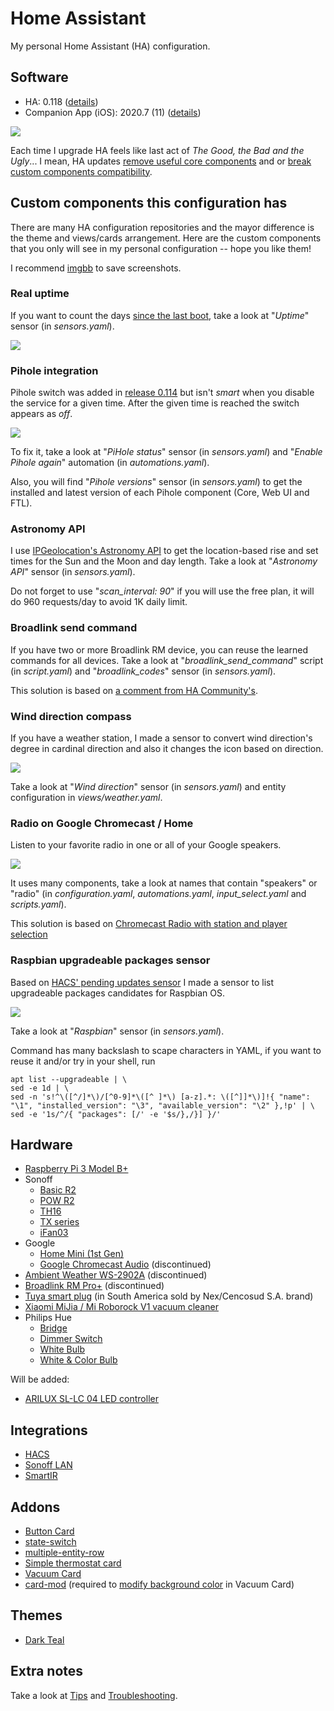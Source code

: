 # Home Assistant

My personal Home Assistant (HA) configuration.

## Software

* HA: 0.118 ([details](https://www.home-assistant.io/blog/2020/11/18/release-118/))
* Companion App (iOS): 2020.7 (11) ([details](https://github.com/home-assistant/iOS/releases/tag/release%2F2020.7%2F11))

![](https://media1.tenor.com/images/f2fb267ad09005a703a2347e3521fa70/tenor.gif?itemid=7288512)

Each time I upgrade HA feels like last act of *The Good, the Bad and the Ugly*... I mean, HA updates [remove useful core components](https://hasspodcast.io/ha033/) and or [break custom components compatibility](https://community.home-assistant.io/t/custom-header/155399/1100).

## Custom components this configuration has

There are many HA configuration repositories and the mayor difference is the theme and views/cards arrangement. Here are the custom components that you only will see in my personal configuration -- hope you like them!

I recommend [imgbb](https://imgbb.com) to save screenshots.

### Real uptime

If you want to count the days [since the last boot](https://www.home-assistant.io/integrations/systemmonitor/), take a look at "*Uptime*" sensor (in *sensors.yaml*).

![](https://i.ibb.co/g7m9jLB/Screen-Shot-2020-09-20-at-21-30-02.png)

### Pihole integration

Pihole switch was added in [release 0.114](https://www.home-assistant.io/blog/2020/08/12/release-114/#breaking-changes) but isn't *smart* when you disable the service for a given time. After the given time is reached the switch appears as *off*.

![](https://i.ibb.co/vxmD0BC/Screen-Shot-2020-09-20-at-21-26-37.png)

To fix it, take a look at "*PiHole status*" sensor (in *sensors.yaml*) and "*Enable Pihole again*" automation (in *automations.yaml*).

Also, you will find "*Pihole versions*" sensor (in *sensors.yaml*) to get the installed and latest version of each Pihole component (Core, Web UI and FTL).

### Astronomy API

I use [IPGeolocation's Astronomy API](https://ipgeolocation.io/documentation/astronomy-api.html) to get the location-based rise and set times for the Sun and the Moon and day length. Take a look at "*Astronomy API*" sensor (in *sensors.yaml*).

Do not forget to use "*scan_interval: 90*" if you will use the free plan, it will do 960 requests/day to avoid 1K daily limit.

### Broadlink send command

If you have two or more Broadlink RM device, you can reuse the learned commands for all devices. Take a look at "*broadlink_send_command*" script (in *script.yaml*) and "*broadlink_codes*" sensor (in *sensors.yaml*).

This solution is based on [a comment from HA Community's](https://community.home-assistant.io/t/41792/9).

### Wind direction compass

If you have a weather station, I made a sensor to convert wind direction's degree in cardinal direction and also it changes the icon based on direction.

![](https://i.ibb.co/LrqkkhH/Screen-Shot-2020-08-29-at-15-52-13.png)

Take a look at "*Wind direction*" sensor (in *sensors.yaml*) and entity configuration in *views/weather.yaml*.

### Radio on Google Chromecast / Home

Listen to your favorite radio in one or all of your Google speakers.

![](https://i.ibb.co/LNSncNP/Screen-Shot-2020-09-20-at-21-17-50.png)

It uses many components, take a look at names that contain "speakers" or "radio" (in *configuration.yaml*, *automations.yaml*, *input_select.yaml* and *scripts.yaml*).

This solution is based on [Chromecast Radio with station and player selection](https://community.home-assistant.io/t//12732)

### Raspbian upgradeable packages sensor

Based on [HACS' pending updates sensor](https://hacs.xyz/docs/basic/sensor) I made a sensor to list upgradeable packages candidates for Raspbian OS.

![](https://i.ibb.co/p3mm9SX/1601517839.png)

Take a look at "*Raspbian*" sensor (in *sensors.yaml*).

Command has many backslash to scape characters in YAML, if you want to reuse it and/or try in your shell, run

```
apt list --upgradeable | \
sed -e 1d | \
sed -n 's!^\([^/]*\)/[^0-9]*\([^ ]*\) [a-z].*: \([^]]*\)]!{ "name": "\1", "installed_version": "\3", "available_version": "\2" },!p' | \
sed -e '1s/^/{ "packages": [/' -e '$s/},/}] }/'
```

## Hardware

* [Raspberry Pi 3 Model B+](https://static.raspberrypi.org/files/product-briefs/200206+Raspberry+Pi+3+Model+B+plus+Product+Brief+PRINT&DIGITAL.pdf)
* Sonoff
  * [Basic R2](https://sonoff.tech/product/wifi-diy-smart-switches/basicr2)
  * [POW R2](https://sonoff.tech/product/wifi-diy-smart-switches/powr2)
  * [TH16](https://sonoff.tech/product/wifi-diy-smart-switches/th10-th16)
  * [TX series](https://sonoff.tech/product/wifi-smart-wall-swithes/tx-series)
  * [iFan03](https://sonoff.tech/product/wifi-diy-smart-switches/ifan03)
* Google
  * [Home Mini (1st Gen)](https://store.google.com/us/product/google_home_mini_first_gen?hl=en-US)
  * [Google Chromecast Audio](https://www.pcmag.com/reviews/google-chromecast-audio) (discontinued)
* [Ambient Weather WS-2902A](https://www.lifewire.com/ambient-weather-ws-2902a-osprey-review-4766784) (discontinued)
* [Broadlink RM Pro+](https://www.banggood.com/Broadlink-RM-Pro-Smart-Home-Automation-Phone-Wireless-Remote-Universal-Controller-EU-Plug-p-942667.html) (discontinued)
* [Tuya smart plug](https://cnshinelite.en.made-in-china.com/product/IdiQrUOYhakB/China-Tuya-APP-Au-Type-Electrical-Smart-Plug-for-Smart-Home.html) (in South America sold by Nex/Cencosud S.A. brand)
* [Xiaomi MiJia / Mi Roborock V1 vacuum cleaner](https://xiaomi-mi.com/cleaning-gear/xiaomi-mijia-roborock-robot-vacuum-cleaner-white/)
* Philips Hue
  * [Bridge](https://www.philips-hue.com/en-us/p/hue-bridge/046677458478)
  * [Dimmer Switch](https://www.philips-hue.com/en-us/p/hue-dimmer-switch/046677473372)
  * [White Bulb](https://www.philips-hue.com/en-us/p/hue-white-1-pack-e26/046677476861)
  * [White & Color Bulb](https://www.philips-hue.com/en-us/p/hue-white-and-color-ambiance-1-pack-e26/046677548483)

Will be added:

* [ARILUX SL-LC 04 LED controller](https://www.banggood.com/ARILUX-SL-LC-04-Super-Mini-LED-WIFI-APP-Controller-+-Remote-Control-For-RGBW-LED-Strip-DC-9-12V-p-1060231.html)

## Integrations

* [HACS](https://hacs.xyz)
* [Sonoff LAN](https://github.com/AlexxIT/SonoffLAN)
* [SmartIR](https://github.com/smartHomeHub/SmartIR)

## Addons

* [Button Card](https://github.com/custom-cards/button-card)
* [state-switch](https://github.com/thomasloven/lovelace-state-switch)
* [multiple-entity-row](https://github.com/benct/lovelace-multiple-entity-row)
* [Simple thermostat card](https://github.com/nervetattoo/simple-thermostat)
* [Vacuum Card](https://github.com/denysdovhan/vacuum-card)
* [card-mod](https://github.com/thomasloven/lovelace-card-mod) (required to [modify background color](https://community.home-assistant.io/t/193638/25) in Vacuum Card)

## Themes

* [Dark Teal](https://github.com/aFFekopp/dark_teal)

## Extra notes

Take a look at [Tips](/utils/README.md#Tips) and [Troubleshooting](/utils/README.md#Troubleshooting).
